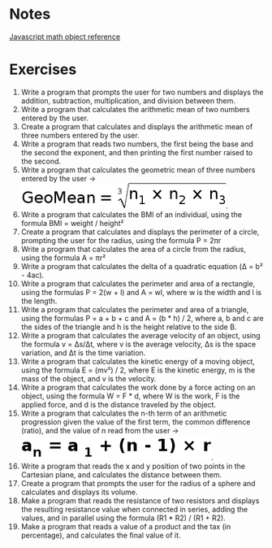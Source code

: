 # Notes
[Javascript math object reference](https://developer.mozilla.org/en-US/docs/Web/JavaScript/Reference/Global_Objects/Math)

# Exercises
1. Write a program that prompts the user for two numbers and displays the addition, subtraction, multiplication, and division between them.
2. Write a program that calculates the arithmetic mean of two numbers entered by the user.
3. Create a program that calculates and displays the arithmetic mean of three numbers entered by the user.
4. Write a program that reads two numbers, the first being the base and the second the exponent, and then printing the first number raised to the second.
5. Write a program that calculates the geometric mean of three numbers entered by the user → ![geometric mean](./images/image_rsrc1ZR.jpg).
6. Write a program that calculates the BMI of an individual, using the formula BMI = weight / height²
7. Create a program that calculates and displays the perimeter of a circle, prompting the user for the radius, using the formula P = 2πr
8. Write a program that calculates the area of a circle from the radius, using the formula A = πr²
9. Write a program that calculates the delta of a quadratic equation (Δ = b² - 4ac).
10. Write a program that calculates the perimeter and area of a rectangle, using the formulas P = 2(w + l) and A = wl, where w is the width and l is the length.
11. Write a program that calculates the perimeter and area of a triangle, using the formulas P = a + b + c and A = (b * h) / 2, where a, b and c are the sides of the triangle and h is the height relative to the side B.
12. Write a program that calculates the average velocity of an object, using the formula v = Δs/Δt, where v is the average velocity, Δs is the space variation, and Δt is the time variation.
13. Write a program that calculates the kinetic energy of a moving object, using the formula E = (mv²) / 2, where E is the kinetic energy, m is the mass of the object, and v is the velocity. 
14. Write a program that calculates the work done by a force acting on an object, using the formula W = F * d, where W is the work, F is the applied force, and d is the distance traveled by the object.
15. Write a program that calculates the n-th term of an arithmetic progression given the value of the first term, the common difference (ratio), and the value of n read from the user  → ![common difference](images/image_rsrc1ZS.jpg).
16. Write a program that reads the x and y position of two points in the Cartesian plane, and calculates the distance between them.
17. Create a program that prompts the user for the radius of a sphere and calculates and displays its volume.
18. Make a program that reads the resistance of two resistors and displays the resulting resistance value when connected in series, adding the values, and in parallel using the formula (R1 * R2) / (R1 + R2).
19. Make a program that reads a value of a product and the tax (in percentage), and calculates the final value of it.